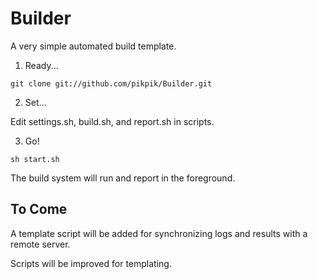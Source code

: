 Builder
=======

A very simple automated build template.

1. Ready...

 ```
 git clone git://github.com/pikpik/Builder.git
 ```

2. Set...

 Edit settings.sh, build.sh, and report.sh in scripts.

3. Go!

 ```
 sh start.sh
 ```

 The build system will run and report in the foreground.

To Come
-------

A template script will be added for synchronizing logs and results with a remote server.

Scripts will be improved for templating.
